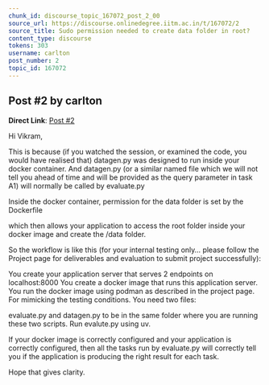 ```yaml
---
chunk_id: discourse_topic_167072_post_2_00
source_url: https://discourse.onlinedegree.iitm.ac.in/t/167072/2
source_title: Sudo permission needed to create data folder in root?
content_type: discourse
tokens: 303
username: carlton
post_number: 2
topic_id: 167072
---
```


## Post #2 by carlton

**Direct Link**: [Post #2](https://discourse.onlinedegree.iitm.ac.in/t/167072/2)

Hi Vikram,

This is because (if you watched the session, or examined the code, you would have realised that) datagen.py was designed to run inside your docker container. And datagen.py (or a similar named file which we will not tell you ahead of time and will be provided as the query parameter in task A1) will normally be called by evaluate.py

Inside the docker container, permission for the data folder is set by the Dockerfile

which then allows your application to access the root folder inside your docker image and create the /data folder.

So the workflow is like this (for your internal testing only… please follow the Project page for deliverables and evaluation to submit project successfully):

You create your application server that serves 2 endpoints on localhost:8000
You create a docker image that runs this application server.
You run the docker image using podman as described in the project page.
For mimicking the testing conditions. You need two files:

evaluate.py and datagen.py to be in the same folder where you are running these two scripts.
Run evalute.py using uv.

If your docker image is correctly configured and your application is correctly configured, then all the tasks run by evaluate.py will correctly tell you if the application is producing the right result for each task.

Hope that gives clarity.

